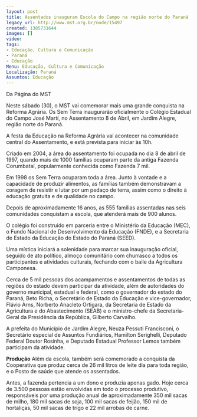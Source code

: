 ```yaml
---
layout: post
title: Assentados inauguram Escola do Campo na região norte do Paraná
legacy_url: http://www.mst.org.br/node/15497
created: 1385731644
images: []
video: 
tags:
- Educação, Cultura e Comunicação
- Paraná
- Educação
Menu: Educação, Cultura e Comunicação
Localização: Paraná
Assuntos: Educação
---
```



Da Página do MST
   

Neste sábado (30), o MST vai comemorar mais uma grande conquista na Reforma Agrária. Os Sem Terra inaugurarão oficialmente o Colégio Estadual do Campo José Martí, no Assentamento 8 de Abril, em Jardim Alegre, região norte do Paraná.    

A festa da Educação na Reforma Agrária vai acontecer na comunidade central do Assentamento, e está prevista para iniciar às 10h.  

Criado em 2004, a área do assentamento foi ocupada no dia 8 de abril de 1997, quando mais de 1000 famílias ocuparam parte da antiga Fazenda Corumbataí, popularmente conhecida como Fazenda 7 mil.    

Em 1998 os Sem Terra ocuparam toda a área. Junto à vontade e a capacidade de produzir alimentos, as famílias também demonstravam a coragem de resistir e lutar por um pedaço de terra, assim como o direito à educação gratuita e de qualidade no campo.  

Depois de aproximadamente 16 anos, as 555 famílias assentadas nas seis comunidades conquistam a escola, que atenderá mais de 900 alunos.  

O colégio foi construído em parceria entre o Ministério da Educação (MEC), o Fundo Nacional de Desenvolvimento da Educação (FNDE), e a Secretaria de Estado da Educação do Estado do Paraná (SEED).  

Uma mística iniciará a solenidade para marcar sua inauguração oficial, seguido de ato político, almoço comunitário com churrasco a todos os participantes e atividades culturais, fechando com o baile da Agricultura Camponesa.  

Cerca de 5 mil pessoas dos acampamentos e assentamentos de todas as regiões do estado devem participar da atividade, além de autoridades do governo municipal, estadual e federal, como o governador do estado do Paraná, Beto Richa, o Secretário de Estado da Educação e vice-governador, Flávio Arns, Norberto Anacleto Ortigara, da Secretaria de Estado da Agricultura e do Abastecimento (SEAB) e o ministro-chefe da Secretaria-Geral da Presidência da República, Gilberto Carvalho.  

A prefeita do Município de Jardim Alegre, Neuza Pessuti Francisconi, o Secretário especial de Assuntos Fundiários, Hamilton Serighelli, Deputado Federal Doutor Rosinha, e Deputado Estadual Professor Lemos também participam da atividade.    

**Produção**
Além da escola, também será comemorado a conquista da Cooperativa que produz cerca de 26 mil litros de leite dia para toda região, e o Posto de saúde que atende os assentados.  

Antes, a fazenda pertencia a um dono e produzia apenas gado. Hoje cerca de 3.500 pessoas estão envolvidas em todo o processo produtivo, responsáveis por uma produção anual de aproximadamente 350 mil sacas de milho, 180 mil sacas de soja, 100 mil sacas de feijão, 150 mil de hortaliças, 50 mil sacas de trigo e 22 mil arrobas de carne.
 
 
